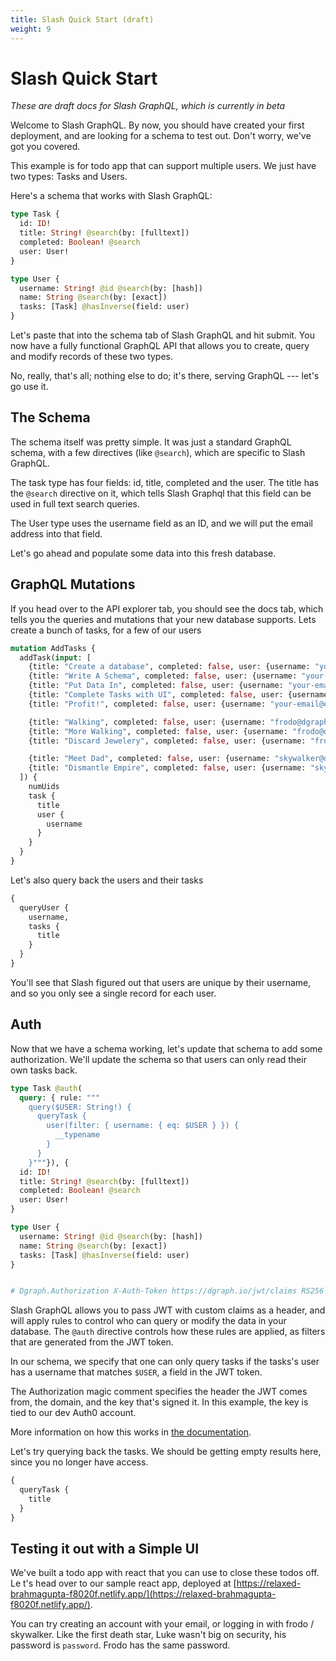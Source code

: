 ```yaml
---
title: Slash Quick Start (draft)
weight: 9
---
```


# Slash Quick Start

_These are draft docs for Slash GraphQL, which is currently in beta_

Welcome to Slash GraphQL. By now, you should have created your first deployment, and are looking for a schema to test out. Don't worry, we've got you covered.

This example is for todo app that can support multiple users. We just have two types: Tasks and Users.

Here's a schema that works with Slash GraphQL:

```graphql
type Task {
  id: ID!
  title: String! @search(by: [fulltext])
  completed: Boolean! @search
  user: User!
}

type User {
  username: String! @id @search(by: [hash])
  name: String @search(by: [exact])
  tasks: [Task] @hasInverse(field: user)
}
```

Let's paste that into the schema tab of Slash GraphQL and hit submit. You now have a fully functional GraphQL API that allows you to create, query and modify records of these two types.

No, really, that's all; nothing else to do; it's there, serving GraphQL --- let's go use it.

## The Schema

The schema itself was pretty simple. It was just a standard GraphQL schema, with a few directives \(like `@search`\), which are specific to Slash GraphQL.

The task type has four fields: id, title, completed and the user. The title has the `@search` directive on it, which tells Slash Graphql that this field can be used in full text search queries.

The User type uses the username field as an ID, and we will put the email address into that field.

Let's go ahead and populate some data into this fresh database.

## GraphQL Mutations

If you head over to the API explorer tab, you should see the docs tab, which tells you the queries and mutations that your new database supports. Lets create a bunch of tasks, for a few of our users

```graphql
mutation AddTasks {
  addTask(input: [
    {title: "Create a database", completed: false, user: {username: "your-email@example.com"}},
    {title: "Write A Schema", completed: false, user: {username: "your-email@example.com"}},
    {title: "Put Data In", completed: false, user: {username: "your-email@example.com"}},
    {title: "Complete Tasks with UI", completed: false, user: {username: "your-email@example.com"}},
    {title: "Profit!", completed: false, user: {username: "your-email@example.com"}},

    {title: "Walking", completed: false, user: {username: "frodo@dgraph.io"}},
    {title: "More Walking", completed: false, user: {username: "frodo@dgraph.io"}},
    {title: "Discard Jewelery", completed: false, user: {username: "frodo@dgraph.io"}},

    {title: "Meet Dad", completed: false, user: {username: "skywalker@dgraph.io"}},
    {title: "Dismantle Empire", completed: false, user: {username: "skywalker@dgraph.io"}}
  ]) {
    numUids
    task {
      title
      user {
        username
      }
    }
  }
}
```

Let's also query back the users and their tasks

```graphql
{
  queryUser {
    username,
    tasks {
      title
    }
  }
}
```

You'll see that Slash figured out that users are unique by their username, and so you only see a single record for each user.

## Auth

Now that we have a schema working, let's update that schema to add some authorization. We'll update the schema so that users can only read their own tasks back.

```graphql
type Task @auth(
  query: { rule: """
    query($USER: String!) {
      queryTask {
        user(filter: { username: { eq: $USER } }) {
          __typename
        }
      }
    }"""}), {
  id: ID!
  title: String! @search(by: [fulltext])
  completed: Boolean! @search
  user: User!
}

type User {
  username: String! @id @search(by: [hash])
  name: String @search(by: [exact])
  tasks: [Task] @hasInverse(field: user)
}


# Dgraph.Authorization X-Auth-Token https://dgraph.io/jwt/claims RS256 "-----BEGIN PUBLIC KEY-----\nMIIBIjANBgkqhkiG9w0BAQEFAAOCAQ8AMIIBCgKCAQEAp/qw/KXH23bpOuhXzsDp\ndo9bGNqjd/OkH2LkCT0PKFx5i/lmvFXdd04fhJD0Z0K3pUe7xHcRn1pIbZWlhwOR\n7siaCh9L729OQjnrxU/aPOKwsD19YmLWwTeVpE7vhDejhnRaJ7Pz8GImX/z/Xo50\nPFSYdX28Fb3kssfo+cMBz2+7h1prKeLZyDk30ItK9MMj9S5y+UKHDwfLV/ZHSd8m\nVVEYRXUNNzLsxD2XaEC5ym2gCjEP1QTgago0iw3Bm2rNAMBePgo4OMgYjH9wOOuS\nVnyvHhZdwiZAd1XtJSehORzpErgDuV2ym3mw1G9mrDXDzX9vr5l5CuBc3BjnvcFC\nFwIDAQAB\n-----END PUBLIC KEY-----"
```

Slash GraphQL allows you to pass JWT with custom claims as a header, and will apply rules to control who can query or modify the data in your database. The `@auth` directive controls how these rules are applied, as filters that are generated from the JWT token.

In our schema, we specify that one can only query tasks if the tasks's user has a username that matches `$USER`, a field in the JWT token.

The Authorization magic comment specifies the header the JWT comes from, the domain, and the key that's signed it. In this example, the key is tied to our dev Auth0 account.

More information on how this works in [the documentation](https://graphql.dgraph.io/docs/authrorization/).

Let's try querying back the tasks. We should be getting empty results here, since you no longer have access.

```graphql
{
  queryTask {
    title
  }
}
```

## Testing it out with a Simple UI

We've built a todo app with react that you can use to close these todos off. Le t's head over to our sample react app, deployed at [https://relaxed-brahmagupta-f8020f.netlify.app/](https://relaxed-brahmagupta-f8020f.netlify.app/).

You can try creating an account with your email, or logging in with frodo / skywalker. Like the first death star, Luke wasn't big on security, his password is `password`. Frodo has the same password.

